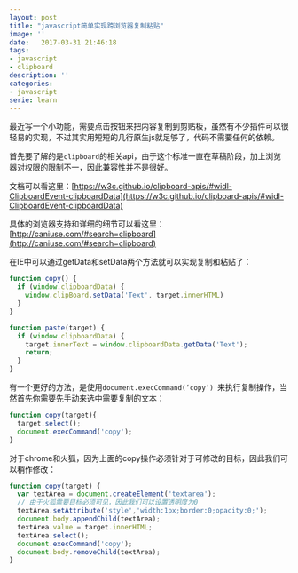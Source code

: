 ```yaml
---
layout: post
title: "javascript简单实现跨浏览器复制粘贴"
image: ''
date:   2017-03-31 21:46:18
tags:
- javascript
- clipboard
description: ''
categories:
- javascript
serie: learn
---
```


最近写一个小功能，需要点击按钮来把内容复制到剪贴板，虽然有不少插件可以很轻易的实现，不过其实用短短的几行原生js就足够了，代码不需要任何的依赖。

首先要了解的是`clipboard`的相关api，由于这个标准一直在草稿阶段，加上浏览器对权限的限制不一，因此兼容性并不是很好。

文档可以看这里：[https://w3c.github.io/clipboard-apis/#widl-ClipboardEvent-clipboardData](https://w3c.github.io/clipboard-apis/#widl-ClipboardEvent-clipboardData)

具体的浏览器支持和详细的细节可以看这里：[http://caniuse.com/#search=clipboard](http://caniuse.com/#search=clipboard)

在IE中可以通过getData和setData两个方法就可以实现复制和粘贴了：

```javascript
function copy() {
  if (window.clipboardData) {
 	window.clipBoard.setData('Text', target.innerHTML)
  }
}

function paste(target) {
  if (window.clipboardData) {
    target.innerText = window.clipboardData.getData('Text');
    return;
  }
}
```

有一个更好的方法，是使用`document.execCommand(‘copy’) `来执行复制操作，当然首先你需要先手动来选中需要复制的文本：

```javascript
function copy(target){
  target.select();
  document.execCommand('copy');
}
```

对于chrome和火狐，因为上面的copy操作必须针对于可修改的目标，因此我们可以稍作修改：

```javascript
function copy(target) {
  var textArea = document.createElement('textarea');
  // 由于火狐需要目标必须可见，因此我们可以设置透明度为0
  textArea.setAttribute('style','width:1px;border:0;opacity:0;');
  document.body.appendChild(textArea);
  textArea.value = target.innerHTML;
  textArea.select();
  document.execCommand('copy');
  document.body.removeChild(textArea);
}
```

